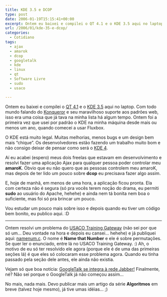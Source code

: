 ```yaml
---
title: KDE 3.5 e DCOP
type: post
date: 2006-01-19T15:15:41+00:00
excerpt: Ontem eu baixei e compilei o QT 4.1 e o KDE 3.5 aqui no laptop. Com todo mundo falando do Konqueror e seu maravilhoso suporte aos padrões web, isso era uma coisa que já tava na minha lista há algum tempo.
url: /2006/01/kde-35-e-dcop/
categories:
  - Cotidiano
tags:
  - ajax
  - amarok
  - dcop
  - googletalk
  - kde
  - linux
  - qt
  - Software Livre
  - sudo
  - usaco

---
```

Ontem eu baixei e compilei o [QT 4.1][1] e o [KDE 3.5][2] aqui no laptop. Com todo mundo falando do [Konqueror][3] e seu maravilhoso suporte aos padrões web, isso era uma coisa que já tava na minha lista há algum tempo. Ontem foi a primeira vez que usei por padrão o KDE na minha máquina desde mais ou menos um ano, quando comecei a usar Fluxbox.

O KDE está muito legal. Muitas melhorias, menos bugs e um design bem mais “chique”. Os desenvolvedores estão fazendo um trabalho muito bom e não consigo deixar de pensar como será o [KDE 4][4].

Aí eu acabei (espero) meus dois freelas que estavam em desenvolvimento e resolvi fazer uma aplicação Ajax para qualquer pessoa poder controlar meu **amaroK**. Óbvio que eu não quero que as pessoas controlem meu amaroK, mas depois de ter lido um pouco sobre **dcop** eu precisava fazer algo assim.

E, hoje de manhã, em menos de uma hora, a aplicação ficou pronta. Ela com certeza não é segura (só pra vocês terem noção do drama, eu permiti **sudo** ao usuário do Apache, hehehe) e ainda nem tá bonita nem boa o suficiente, mas foi só pra brincar um pouco.

Vou estudar um pouco mais sobre isso e depois quando eu tiver um código bem bonito, eu publico aqui. :D

* * *

Ontem resolvi um problema do [USACO Training Gateway][5] (não sei por que só um… Deu vontade na hora e depois eu cansei… hehehe) e já publiquei aqui: [namenum.c][6]. O nome é **Name that Number** e ele é sobre permutações. Se quer ler o enunciado, entre lá no USACO Training Gateway. :) Ah, o motivo de eu só ter resolvido ele agora (porque ele é de uma das primeiras seções lá) é que eles só colocaram esse problema agora. Quando eu tinha passado pela seção dele antes, ele ainda não existia.

Vejam só que boa notícia: [GoogleTalk se integra à rede Jabber!][7] Finalmente, né? Não sei porque o GoogleTalk já não começou assim…

No mais, nada mais. Devo publicar mais um artigo da série **Algoritmos** em breve (talvez hoje mesmo), já tive umas idéias… ;)

 [1]: http://www.trolltech.com/download/qt/x11.html
 [2]: http://www.kde.org/
 [3]: http://www.konqueror.org/
 [4]: http://vladoboss.softver.org.mk/mg2/index.php?list=5
 [5]: http://ace.delos.com/usacogate
 [6]: http://tiagomadeira.net/script/namenum.c
 [7]: http://br-linux.org/linux/node/2626
